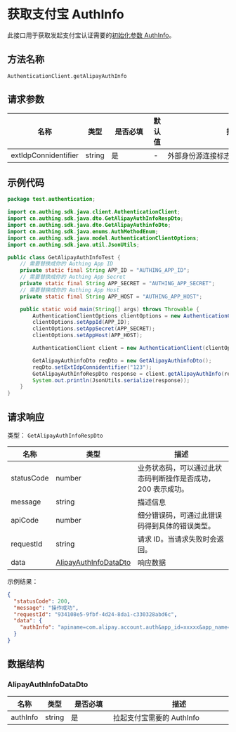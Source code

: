 # 获取支付宝 AuthInfo

<!--
  警告⚠️：
  不要直接修改该文档，
  https://github.com/Authing/authing-docs-factory
  使用该项目进行生成
-->

<LastUpdated />

此接口用于获取发起支付宝认证需要的[初始化参数 AuthInfo](https://opendocs.alipay.com/open/218/105325)。

## 方法名称

`AuthenticationClient.getAlipayAuthInfo`

## 请求参数

| 名称 | 类型 | <div style="width:80px">是否必填</div> | 默认值 | <div style="width:300px">描述</div> | <div style="width:200px"></div>示例值</div> |
| ---- | ---- | ---- | ---- | ---- | ---- |
 | extIdpConnidentifier | string  | 是 | - | 外部身份源连接标志符  | `wework` |




## 示例代码

```java
package test.authentication;

import cn.authing.sdk.java.client.AuthenticationClient;
import cn.authing.sdk.java.dto.GetAlipayAuthInfoRespDto;
import cn.authing.sdk.java.dto.GetAlipayAuthinfoDto;
import cn.authing.sdk.java.enums.AuthMethodEnum;
import cn.authing.sdk.java.model.AuthenticationClientOptions;
import cn.authing.sdk.java.util.JsonUtils;

public class GetAlipayAuthInfoTest {
    // 需要替换成你的 Authing App ID
    private static final String APP_ID = "AUTHING_APP_ID";
    // 需要替换成你的 Authing App Secret
    private static final String APP_SECRET = "AUTHING_APP_SECRET";
    // 需要替换成你的 Authing App Host
    private static final String APP_HOST = "AUTHING_APP_HOST";

    public static void main(String[] args) throws Throwable {
        AuthenticationClientOptions clientOptions = new AuthenticationClientOptions();
        clientOptions.setAppId(APP_ID);
        clientOptions.setAppSecret(APP_SECRET);
        clientOptions.setAppHost(APP_HOST);

        AuthenticationClient client = new AuthenticationClient(clientOptions);

        GetAlipayAuthinfoDto reqDto = new GetAlipayAuthinfoDto();
        reqDto.setExtIdpConnidentifier("123");
        GetAlipayAuthInfoRespDto response = client.getAlipayAuthInfo(reqDto);
        System.out.println(JsonUtils.serialize(response));
    }
}

```




## 请求响应

类型： `GetAlipayAuthInfoRespDto`

| 名称 | 类型 | 描述 |
| ---- | ---- | ---- |
| statusCode | number | 业务状态码，可以通过此状态码判断操作是否成功，200 表示成功。 |
| message | string | 描述信息 |
| apiCode | number | 细分错误码，可通过此错误码得到具体的错误类型。 |
| requestId | string | 请求 ID。当请求失败时会返回。 |
| data | <a href="#AlipayAuthInfoDataDto">AlipayAuthInfoDataDto</a> | 响应数据 |



示例结果：

```json
{
  "statusCode": 200,
  "message": "操作成功",
  "requestId": "934108e5-9fbf-4d24-8da1-c330328abd6c",
  "data": {
    "authInfo": "apiname=com.alipay.account.auth&app_id=xxxxx&app_name=mc&auth_type=AUTHACCOUNT&biz_type=openservice&method=alipay.open.auth.sdk.code.get&pid=xxxxx&product_id=APP_FAST_LOGIN&scope=kuaijie&sign_type=RSA2&target_id=20141225xxxx&sign=fMcp4GtiM6rxSIeFnJCVePJKV43eXrUP86CQgiLhDHH2u%2FdN75eEvmywc2ulkm7qKRetkU9fbVZtJIqFdMJcJ9Yp%2BJI%2FF%2FpESafFR6rB2fRjiQQLGXvxmDGVMjPSxHxVtIqpZy5FDoKUSjQ2%2FILDKpu3%2F%2BtAtm2jRw1rUoMhgt0%3D"
  }
}
```

## 数据结构


### <a id="AlipayAuthInfoDataDto"></a> AlipayAuthInfoDataDto

| 名称 | 类型 | <div style="width:80px">是否必填</div> | <div style="width:300px">描述</div> | <div style="width:200px">示例值</div> |
| ---- |  ---- | ---- | ---- | ---- |
| authInfo | string | 是 | 拉起支付宝需要的 AuthInfo   |  `apiname=com.alipay.account.auth&app_id=xxxxx&app_name=mc&auth_type=AUTHACCOUNT&biz_type=openservice&method=alipay.open.auth.sdk.code.get&pid=xxxxx&product_id=APP_FAST_LOGIN&scope=kuaijie&sign_type=RSA2&target_id=20141225xxxx&sign=fMcp4GtiM6rxSIeFnJCVePJKV43eXrUP86CQgiLhDHH2u%2FdN75eEvmywc2ulkm7qKRetkU9fbVZtJIqFdMJcJ9Yp%2BJI%2FF%2FpESafFR6rB2fRjiQQLGXvxmDGVMjPSxHxVtIqpZy5FDoKUSjQ2%2FILDKpu3%2F%2BtAtm2jRw1rUoMhgt0%3D` |


